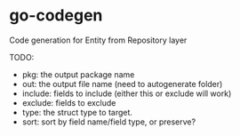 # go-codegen

Code generation for Entity from Repository layer

TODO:
- pkg: the output package name
- out: the output file name (need to autogenerate folder)
- include: fields to include (either this or exclude will work)
- exclude: fields to exclude
- type: the struct type to target.
- sort: sort by field name/field type, or preserve?

